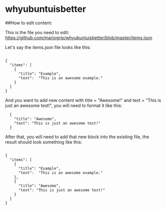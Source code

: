 # whyubuntuisbetter

##How to edit content:

This is the file you need to edit: https://github.com/mariogrip/whyubuntuisbetter/blob/master/items.json

Let's say the items.json file looks like this:

```

{
  "items": [
    {
      "title": "Example",
      "text":  "This is an awesome example."
    }
  ]
}

```
And you want to add new content with title = "Awesome!" and text = "This is just an awesome test!", you will need to format it like this:

```
  {
    "title": "Awesome",
    "text": "This is just an awesome test!"
  }
```

After that, you will need to add that new block into the existing file, the result should look something like this:

```

{
  "items": [
    {
      "title": "Example",
      "text":  "This is an awesome example."
    },
    {
      "title": "Awesome",
      "text": "This is just an awesome test!"
    }
  ]
}

```
